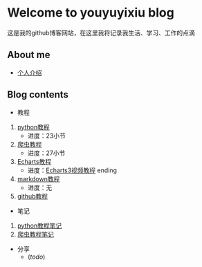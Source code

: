 # Welcome to youyuyixiu blog

这是我的github博客网站，在这里我将记录我生活、学习、工作的点滴

## About me

- [个人介绍](Bio.md)

## Blog contents

- 教程
1. [python教程](Python_tutorial.md)
    - 进度：23小节
2. [爬虫教程](Crawler_tutorial.md)
    - 进度：27小节
3. [Echarts教程](Echarts_tutorial.md)
    - 进度：[Echarts3视频教程](http://www.imooc.com/learn/687) ending
4. [markdown教程](https://www.w3cschool.cn/lme/)
    - 进度：无
5. [github教程](https://www.bilibili.com/video/av23859607)

- 笔记
 1. [python教程笔记](https://github.com/youyuyixiu/Python_tutorial)
 2. [爬虫教程笔记](https://github.com/youyuyixiu/crawler)
- 分享
  - (*todo*)